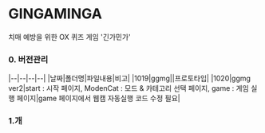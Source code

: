 # GINGAMINGA
치매 예방을 위한 OX 퀴즈 게임 '긴가민가'

### 0. 버전관리
|--|--|--|--|
|날짜|폴더명|파일내용|비고|
|1019|ggmg||프로토타입|
|1020|ggmg ver2|start : 시작 페이지, ModenCat : 모드 & 카테고리 선택 페이지, game : 게임 실행 페이지|game 페이지에서 웹캠 자동실행 코드 수정 필요|

### 1.개
